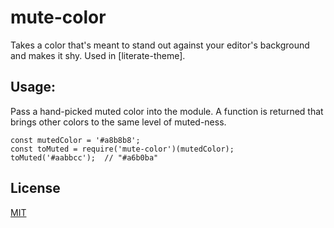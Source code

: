 # mute-color

Takes a color that's meant to stand out against your editor's background and
makes it shy. Used in [literate-theme].

## Usage:

Pass a hand-picked muted color into the module. A function is returned that
brings other colors to the same level of muted-ness.

```
const mutedColor = '#a8b8b8';
const toMuted = require('mute-color')(mutedColor);
toMuted('#aabbcc');  // "#a6b0ba"
```

## License
[MIT](./LICENSE)
